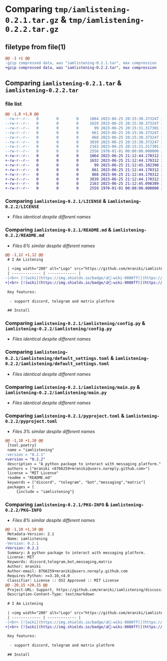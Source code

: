 # Comparing `tmp/iamlistening-0.2.1.tar.gz` & `tmp/iamlistening-0.2.2.tar.gz`

## filetype from file(1)

```diff
@@ -1 +1 @@
-gzip compressed data, was "iamlistening-0.2.1.tar", max compression
+gzip compressed data, was "iamlistening-0.2.2.tar", max compression
```

## Comparing `iamlistening-0.2.1.tar` & `iamlistening-0.2.2.tar`

### file list

```diff
@@ -1,8 +1,8 @@
--rw-r--r--   0        0        0     1064 2023-06-25 20:15:30.373247 iamlistening-0.2.1/LICENSE
--rw-r--r--   0        0        0     1629 2023-06-25 20:15:30.373247 iamlistening-0.2.1/README.md
--rw-r--r--   0        0        0       99 2023-06-25 20:15:31.317301 iamlistening-0.2.1/iamlistening/__init__.py
--rw-r--r--   0        0        0      661 2023-06-25 20:15:30.373247 iamlistening-0.2.1/iamlistening/config.py
--rw-r--r--   0        0        0      868 2023-06-25 20:15:30.373247 iamlistening-0.2.1/iamlistening/default_settings.toml
--rw-r--r--   0        0        0     3839 2023-06-25 20:15:30.373247 iamlistening-0.2.1/iamlistening/main.py
--rw-r--r--   0        0        0     2163 2023-06-25 20:15:31.317301 iamlistening-0.2.1/pyproject.toml
--rw-r--r--   0        0        0     2556 1970-01-01 00:00:00.000000 iamlistening-0.2.1/PKG-INFO
+-rw-r--r--   0        0        0     1064 2023-06-25 21:12:44.170312 iamlistening-0.2.2/LICENSE
+-rw-r--r--   0        0        0     1632 2023-06-25 21:12:44.170312 iamlistening-0.2.2/README.md
+-rw-r--r--   0        0        0       99 2023-06-25 21:12:45.102390 iamlistening-0.2.2/iamlistening/__init__.py
+-rw-r--r--   0        0        0      661 2023-06-25 21:12:44.170312 iamlistening-0.2.2/iamlistening/config.py
+-rw-r--r--   0        0        0      868 2023-06-25 21:12:44.170312 iamlistening-0.2.2/iamlistening/default_settings.toml
+-rw-r--r--   0        0        0     3839 2023-06-25 21:12:44.170312 iamlistening-0.2.2/iamlistening/main.py
+-rw-r--r--   0        0        0     2163 2023-06-25 21:12:45.098389 iamlistening-0.2.2/pyproject.toml
+-rw-r--r--   0        0        0     2559 1970-01-01 00:00:00.000000 iamlistening-0.2.2/PKG-INFO
```

### Comparing `iamlistening-0.2.1/LICENSE` & `iamlistening-0.2.2/LICENSE`

 * *Files identical despite different names*

### Comparing `iamlistening-0.2.1/README.md` & `iamlistening-0.2.2/README.md`

 * *Files 6% similar despite different names*

```diff
@@ -1,12 +1,12 @@
 # I Am Listening
 
 | <img width="200" alt="Logo" src="https://github.com/mraniki/iamlistening/assets/8766259/f76331f6-8821-49eb-8f1c-06aedd8557be"> | A python package to listen to messaging platforms. |
 | ------------- | ------------- |
-|<br> [![wiki](https://img.shields.io/badge/🪙🗿-wiki-0080ff)](https://talkytrader.gitbook.io/talky/) [![Pypi](https://badgen.net/badge/icon/iamlistening?icon=pypi&label)](https://pypi.org/project/iamlistening/) ![Version](https://img.shields.io/pypi/v/iamlistening)<br>  ![Pypi](https://img.shields.io/pypi/dm/iamlistening)<br> [![Build](https://github.com/mraniki/iamlistening/actions/workflows/%E2%9C%A8Flow.yml/badge.svg)](https://github.com/mraniki/listening/actions/workflows/%E2%9C%A8Flow.yml) [![codecov](https://codecov.io/gh/mraniki/iamlistening/branch/main/graph/badge.svg?token=QZ55U6KQFN)](https://codecov.io/gh/mraniki/iamlistening) | build a client to interact with messaging platform|
+|<br> [![wiki](https://img.shields.io/badge/🪙🗿-wiki-0080ff)](https://talkytrader.gitbook.io/talky/) [![Pypi](https://badgen.net/badge/icon/iamlistening?icon=pypi&label)](https://pypi.org/project/iamlistening/) ![Version](https://img.shields.io/pypi/v/iamlistening)<br>  ![Pypi](https://img.shields.io/pypi/dm/iamlistening)<br> [![Build](https://github.com/mraniki/iamlistening/actions/workflows/%F0%9F%91%B7Flow.yml/badge.svg)](https://github.com/mraniki/listening/actions/workflows/%E2%9C%A8Flow.yml) [![codecov](https://codecov.io/gh/mraniki/iamlistening/branch/main/graph/badge.svg?token=QZ55U6KQFN)](https://codecov.io/gh/mraniki/iamlistening) | build a client to interact with messaging platform|
 
 Key features:
 
  - support discord, telegram and matrix platform
 
 ## Install
```

### Comparing `iamlistening-0.2.1/iamlistening/config.py` & `iamlistening-0.2.2/iamlistening/config.py`

 * *Files identical despite different names*

### Comparing `iamlistening-0.2.1/iamlistening/default_settings.toml` & `iamlistening-0.2.2/iamlistening/default_settings.toml`

 * *Files identical despite different names*

### Comparing `iamlistening-0.2.1/iamlistening/main.py` & `iamlistening-0.2.2/iamlistening/main.py`

 * *Files identical despite different names*

### Comparing `iamlistening-0.2.1/pyproject.toml` & `iamlistening-0.2.2/pyproject.toml`

 * *Files 3% similar despite different names*

```diff
@@ -1,10 +1,10 @@
 [tool.poetry]
 name = "iamlistening"
-version = "0.2.1"
+version = "0.2.2"
 description = "A python package to interact with messaging platform."
 authors = ["mraniki <8766259+mraniki@users.noreply.github.com>"]
 license = "MIT License"
 readme = "README.md"
 keywords = ["discord", "telegram", "bot","messaging","matrix"]
 packages = [
     {include = "iamlistening"}
```

### Comparing `iamlistening-0.2.1/PKG-INFO` & `iamlistening-0.2.2/PKG-INFO`

 * *Files 8% similar despite different names*

```diff
@@ -1,10 +1,10 @@
 Metadata-Version: 2.1
 Name: iamlistening
-Version: 0.2.1
+Version: 0.2.2
 Summary: A python package to interact with messaging platform.
 License: MIT
 Keywords: discord,telegram,bot,messaging,matrix
 Author: mraniki
 Author-email: 8766259+mraniki@users.noreply.github.com
 Requires-Python: >=3.10,<4.0
 Classifier: License :: OSI Approved :: MIT License
@@ -20,15 +20,15 @@
 Project-URL: Support, https://github.com/mraniki/iamlistening/discussions
 Description-Content-Type: text/markdown
 
 # I Am Listening
 
 | <img width="200" alt="Logo" src="https://github.com/mraniki/iamlistening/assets/8766259/f76331f6-8821-49eb-8f1c-06aedd8557be"> | A python package to listen to messaging platforms. |
 | ------------- | ------------- |
-|<br> [![wiki](https://img.shields.io/badge/🪙🗿-wiki-0080ff)](https://talkytrader.gitbook.io/talky/) [![Pypi](https://badgen.net/badge/icon/iamlistening?icon=pypi&label)](https://pypi.org/project/iamlistening/) ![Version](https://img.shields.io/pypi/v/iamlistening)<br>  ![Pypi](https://img.shields.io/pypi/dm/iamlistening)<br> [![Build](https://github.com/mraniki/iamlistening/actions/workflows/%E2%9C%A8Flow.yml/badge.svg)](https://github.com/mraniki/listening/actions/workflows/%E2%9C%A8Flow.yml) [![codecov](https://codecov.io/gh/mraniki/iamlistening/branch/main/graph/badge.svg?token=QZ55U6KQFN)](https://codecov.io/gh/mraniki/iamlistening) | build a client to interact with messaging platform|
+|<br> [![wiki](https://img.shields.io/badge/🪙🗿-wiki-0080ff)](https://talkytrader.gitbook.io/talky/) [![Pypi](https://badgen.net/badge/icon/iamlistening?icon=pypi&label)](https://pypi.org/project/iamlistening/) ![Version](https://img.shields.io/pypi/v/iamlistening)<br>  ![Pypi](https://img.shields.io/pypi/dm/iamlistening)<br> [![Build](https://github.com/mraniki/iamlistening/actions/workflows/%F0%9F%91%B7Flow.yml/badge.svg)](https://github.com/mraniki/listening/actions/workflows/%E2%9C%A8Flow.yml) [![codecov](https://codecov.io/gh/mraniki/iamlistening/branch/main/graph/badge.svg?token=QZ55U6KQFN)](https://codecov.io/gh/mraniki/iamlistening) | build a client to interact with messaging platform|
 
 Key features:
 
  - support discord, telegram and matrix platform
 
 ## Install
```

